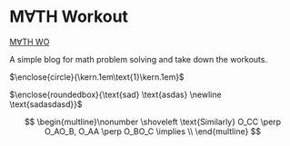 # M&#8704;TH Workout

[M&#8704;TH WO](https://mathwo.github.io/)

A simple blog for math problem solving and take down the workouts.

$\enclose{circle}{\kern.1em\text{1}\kern.1em}$

$\enclose{roundedbox}{\text{sad} \text{asdas} \newline \text{sadasdasd}}$

$$
\begin{multline}\nonumber
\shoveleft \text{Similarly} O_CC \perp O_AO_B, O_AA \perp O_BO_C \implies \\
\end{multline}
$$
